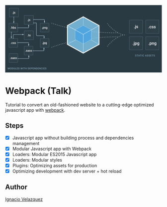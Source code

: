 <img src="docs/img/cover.png" alt="Webpack talk">

# Webpack (Talk)

Tutorial to convert an old-fashioned website to a cutting-edge optimized javascript app
with [webpack](https://webpack.js.org/).

## Steps

- [x] Javascript app without building process and dependencies management
- [x] Modular Javascript app with Webpack
- [x] Loaders: Modular ES2015 Javascript app
- [x] Loaders: Modular styles
- [x] Plugins: Optimizing assets for production
- [x] Optimizing development with dev server + hot reload

## Author

[Ignacio Velazquez](http://ignaciovelazquez.es/)

